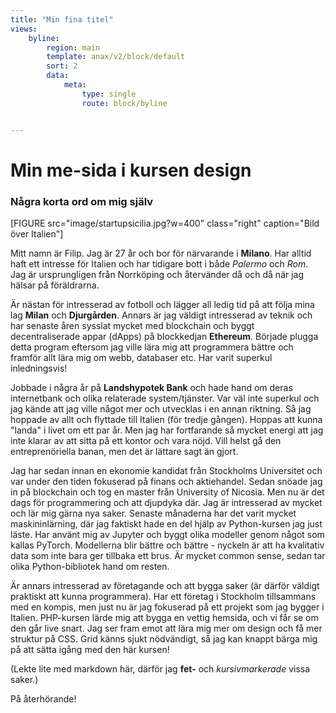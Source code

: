 ```yaml
---
title: "Min fina titel"
views:
    byline:
        region: main
        template: anax/v2/block/default
        sort: 2
        data:
            meta:
                type: single
                route: block/byline


---
```

Min me-sida i kursen design
=========================

### Några korta ord om mig själv

[FIGURE src="image/startupsicilia.jpg?w=400" class="right" caption="Bild över Italien"]

Mitt namn är Filip. Jag är 27 år och bor för närvarande i **Milano**. Har alltid haft ett intresse för Italien och har tidigare bott i både *Palermo* och *Rom*. Jag är ursprungligen från Norrköping och återvänder då och då när jag hälsar på föräldrarna.

Är nästan för intresserad av fotboll och lägger all ledig tid på att följa mina lag **Milan** och **Djurgården**. Annars är jag väldigt intresserad av teknik och har senaste åren sysslat mycket med blockchain och byggt decentraliserade appar (dApps) på blockkedjan **Ethereum**. Började plugga detta program eftersom jag ville lära mig att programmera bättre och framför allt lära mig om webb, databaser etc. Har varit superkul inledningsvis!

Jobbade i några år på **Landshypotek Bank** och hade hand om deras internetbank och olika relaterade system/tjänster. Var väl inte superkul och jag kände att jag ville något mer och utvecklas i en annan riktning. Så jag hoppade av allt och flyttade till Italien (för tredje gången). Hoppas att kunna "landa" i livet om ett par år. Men jag har fortfarande så mycket energi att jag inte klarar av att sitta på ett kontor och vara nöjd. Vill helst gå den entreprenöriella banan, men det är lättare sagt än gjort.

Jag har sedan innan en ekonomie kandidat från Stockholms Universitet och var under den tiden fokuserad på finans och aktiehandel. Sedan snöade jag in på blockchain och tog en master från University of Nicosia. Men nu är det dags för programmering och att djupdyka där. Jag är intresserad av mycket och lär mig gärna nya saker. Senaste månaderna har det varit mycket maskininlärning, där jag faktiskt hade en del hjälp av Python-kursen jag just läste. Har använt mig av Jupyter och byggt olika modeller genom något som kallas PyTorch. Modellerna blir bättre och bättre - nyckeln är att ha kvalitativ data som inte bara ger tillbaka ett brus. Är mycket common sense, sedan tar olika Python-bibliotek hand om resten.

Är annars intresserad av företagande och att bygga saker (är därför väldigt praktiskt att kunna programmera). Har ett företag i Stockholm tillsammans med en kompis, men just nu är jag fokuserad på ett projekt som jag bygger i Italien. PHP-kursen lärde mig att bygga en vettig hemsida, och vi får se om den går live snart. Jag ser fram emot att lära mig mer om design och få mer struktur på CSS. Grid känns sjukt nödvändigt, så jag kan knappt bärga mig på att sätta igång med den här kursen!

(Lekte lite med markdown här, därför jag **fet-** och *kursivmarkerade* vissa saker.)

På återhörande!
